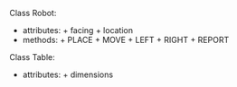 Class Robot:
- attributes: + facing
              + location
- methods:    + PLACE
              + MOVE
              + LEFT
              + RIGHT
              + REPORT

Class Table:
- attributes: + dimensions
 


